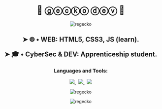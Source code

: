 <h1 align="center">🦎 ⓖⓔⓒⓚⓞ ⓓⓔⓥ 🐸</h1>
<p align="center"> <img src="https://i.pinimg.com/originals/99/ea/b5/99eab5bf1cd45b9899e6346c0141fb71.gif" alt="regecko" /> </p>

<h2 align="center">
 ➤ 🌐 • WEB: HTML5, CSS3, JS (learn).

 ➤ 🎓 • CyberSec & DEV: Apprenticeship student.
</h2>
<p align="center">
</p>

<h3 align="center">Languages and Tools:</h3>


<p align="center">
  <a href="https://developer.mozilla.org/fr/docs/Web/javascript">
    <img src="https://skillicons.dev/icons?i=js" />
  </a>
 &nbsp;
 <a href="https://developer.mozilla.org/fr/docs/Web/html">
    <img src="https://skillicons.dev/icons?i=html" />
  </a>
 &nbsp;
 <a href="https://developer.mozilla.org/fr/docs/Web/css">
    <img src="https://skillicons.dev/icons?i=css" />
  </a>
 
</p>


<p align="center"> <img src="https://komarev.com/ghpvc/?username=regecko&label=Profile%20views&color=0e75b6&style=flat" alt="regecko" /> </p>
<p align="center"> <img src="https://github-readme-stats.vercel.app/api?username=regecko&show_icons=true&locale=en" alt="regecko" /> </p>


